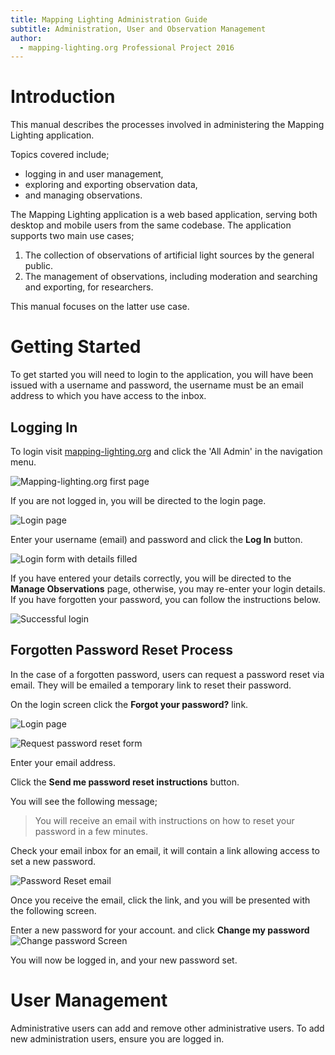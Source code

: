 ```yaml
---
title: Mapping Lighting Administration Guide
subtitle: Administration, User and Observation Management
author:
  - mapping-lighting.org Professional Project 2016
---
```



# Introduction

This manual describes the processes involved in administering the Mapping Lighting application.

Topics covered include;

  * logging in and user management,
  * exploring and exporting observation data,
  * and managing observations.

The Mapping Lighting application is a web based application, serving both desktop and mobile users from the same codebase.
The application supports two main use cases;

  1. The collection of observations of artificial light sources by the general public.
  2. The management of observations, including moderation and searching and exporting, for researchers.

This manual focuses on the latter use case.

# Getting Started

To get started you will need to login to the application, you will have been issued with a username and password, the username must be an email address to which you have access to the inbox.

## Logging In

To login visit [mapping-lighting.org](http://www.mapping-lighting.org) and click the 'All Admin' in the navigation menu.

![Mapping-lighting.org first page](doc/src/administration/desktop_home.png)

If you are not logged in, you will be directed to the login page.

![Login page](doc/src/administration/login_screen.png)

Enter your username (email) and password and click the **Log In** button.

![Login form with details filled](doc/src/administration/filled_login_form.png)

If you have entered your details correctly, you will be directed to the **Manage Observations** page, otherwise, you may re-enter your login details. If you have forgotten your password, you can follow the instructions below.

![Successful login](doc/src/administration/login_successful.png)

## Forgotten Password Reset Process

In the case of a forgotten password, users can request a password reset via email. They will be emailed a temporary link to reset their password.

On the login screen click the **Forgot your password?** link.

![Login page](doc/src/administration/login_screen.png)

![Request password reset form](doc/src/administration/request_password_reset.png)

Enter your email address.

Click the **Send me password reset instructions** button.

You will see the following message;

> You will receive an email with instructions on how to reset your password in a few minutes.

Check your email inbox for an email, it will contain a link allowing access to set a new password.

  ![Password Reset email](doc/src/administration/password_reset_email.png)

Once you receive the email, click the link, and you will be presented with the following screen.

Enter a new password for your account. and click **Change my password**
  ![Change password Screen](doc/src/administration/change_password.png)

You will now be logged in, and your new password set.


# User Management

Administrative users can add and remove other administrative users.
To add new administration users, ensure you are logged in.
